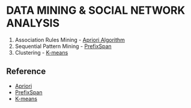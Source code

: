 # DATA MINING &amp; SOCIAL NETWORK ANALYSIS

1. Association Rules Mining - [Apriori Algorithm](https://github.com/ChiaN-Yang/Data-Mining/tree/master/apriori_algorithm)
2. Sequential Pattern Mining - [PrefixSpan](https://github.com/ChiaN-Yang/Data-Mining/tree/master/prefixspan)
3. Clustering - [K-means](https://github.com/ChiaN-Yang/Data-Mining/tree/master/k_means)

## Reference

- [Apriori](https://github.com/asaini/Apriori)
- [PrefixSpan](https://github.com/rangeonnicolas/PrefixSpan/blob/master/PrefixSpan.py)
- [K-means](https://github.com/kjahan/k_means)
